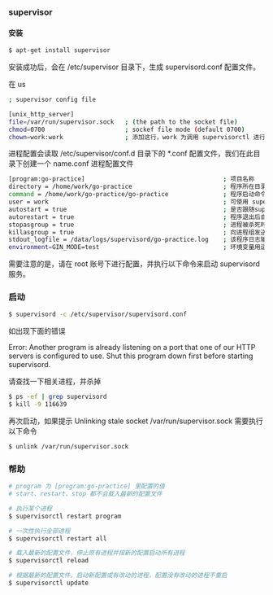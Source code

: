 ### supervisor

#### 安装

``` sh
$ apt-get install supervisor
```

安装成功后，会在 /etc/supervisor 目录下，生成 supervisord.conf 配置文件。

在 us

``` sh
; supervisor config file

[unix_http_server]
file=/var/run/supervisor.sock   ; (the path to the socket file)
chmod=0700                      ; sockef file mode (default 0700)
chown=work:work                 ; 添加这行，work 为调用 supervisorctl 进行重启等命令的用户
```

进程配置会读取 /etc/supervisor/conf.d 目录下的 *.conf 配置文件，我们在此目录下创建一个 name.conf 进程配置文件

``` sh
[program:go-practice]                                      ; 项目名称
directory = /home/work/go-practice                         ; 程序所在目录
command = /home/work/go-practice/go-practice               ; 程序启动命令
user = work                                                ; 可使用 supervisorctl 命令的用户
autostart = true                                           ; 是否跟随supervisord的启动而启动
autorestart = true                                         ; 程序退出后自动重启, 可选值：[unexpected, true, false]
stopasgroup = true                                         ; 进程被杀死时，是否向这个进程组发送stop信号，包括子进程
killasgroup = true                                         ; 向进程组发送kill信号，包括子进程
stdout_logfile = /data/logs/supervisord/go-practice.log    ; 该程序日志输出文件，目录需要手动创建
environment=GIN_MODE=test                                  ; 环境变量用逗号隔开
```

需要注意的是，请在 root 账号下进行配置，并执行以下命令来启动 supervisord 服务。

### 启动

``` sh
$ supervisord -c /etc/supervisor/supervisord.conf
```

如出现下面的错误

Error: Another program is already listening on a port that one of our HTTP servers is configured to use. 
Shut this program down first before starting supervisord.

请查找一下相关进程，并杀掉

``` sh
$ ps -ef | grep supervisord
$ kill -9 116639
```

再次启动，如果提示
Unlinking stale socket /var/run/supervisor.sock
需要执行以下命令

``` sh
$ unlink /var/run/supervisor.sock
```

### 帮助

``` sh
# program 为 [program:go-practice] 里配置的值
# start、restart、stop 都不会载入最新的配置文件

# 执行某个进程
$ supervisorctl restart program

# 一次性执行全部进程
$ supervisorctl restart all

# 载入最新的配置文件，停止原有进程并按新的配置启动所有进程
$ supervisorctl reload

# 根据最新的配置文件，启动新配置或有改动的进程，配置没有改动的进程不重启
$ supervisorctl update
```
